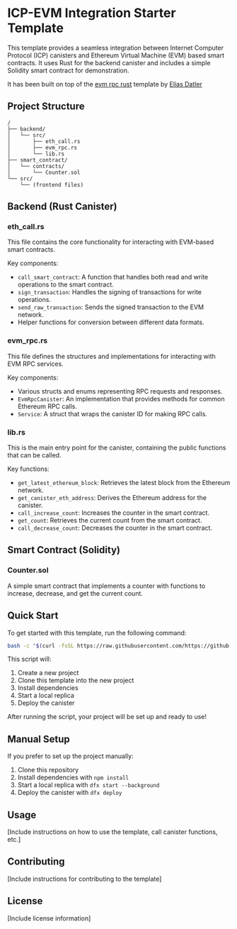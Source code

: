 # ICP-EVM Integration Starter Template

This template provides a seamless integration between Internet Computer Protocol (ICP) canisters and Ethereum Virtual Machine (EVM) based smart contracts. It uses Rust for the backend canister and includes a simple Solidity smart contract for demonstration.

It has been built on top of the [evm rpc rust](https://github.com/fxgst/evm-rpc-rust/tree/main) template by [Elias Datler](https://github.com/fxgst)

## Project Structure

```
/
├── backend/
│   └── src/
│       ├── eth_call.rs
│       ├── evm_rpc.rs
│       └── lib.rs
├── smart_contract/
│   └── contracts/
│       └── Counter.sol
└── src/
    └── (frontend files)
```

## Backend (Rust Canister)

### eth_call.rs

This file contains the core functionality for interacting with EVM-based smart contracts.

Key components:
- `call_smart_contract`: A function that handles both read and write operations to the smart contract.
- `sign_transaction`: Handles the signing of transactions for write operations.
- `send_raw_transaction`: Sends the signed transaction to the EVM network.
- Helper functions for conversion between different data formats.

### evm_rpc.rs

This file defines the structures and implementations for interacting with EVM RPC services.

Key components:
- Various structs and enums representing RPC requests and responses.
- `EvmRpcCanister`: An implementation that provides methods for common Ethereum RPC calls.
- `Service`: A struct that wraps the canister ID for making RPC calls.

### lib.rs

This is the main entry point for the canister, containing the public functions that can be called.

Key functions:
- `get_latest_ethereum_block`: Retrieves the latest block from the Ethereum network.
- `get_canister_eth_address`: Derives the Ethereum address for the canister.
- `call_increase_count`: Increases the counter in the smart contract.
- `get_count`: Retrieves the current count from the smart contract.
- `call_decrease_count`: Decreases the counter in the smart contract.

## Smart Contract (Solidity)

### Counter.sol

A simple smart contract that implements a counter with functions to increase, decrease, and get the current count.

## Quick Start

To get started with this template, run the following command:

```bash
bash -c "$(curl -fsSL https://raw.githubusercontent.com/https://github.com/Stephen-Kimoi/icp-evm-rust-bridge/main/install_and_deploy.sh)"
```

This script will:
1. Create a new project
2. Clone this template into the new project
3. Install dependencies
4. Start a local replica
5. Deploy the canister

After running the script, your project will be set up and ready to use!

## Manual Setup

If you prefer to set up the project manually:

1. Clone this repository
2. Install dependencies with `npm install`
3. Start a local replica with `dfx start --background`
4. Deploy the canister with `dfx deploy`

## Usage

[Include instructions on how to use the template, call canister functions, etc.]

## Contributing

[Include instructions for contributing to the template]

## License

[Include license information]